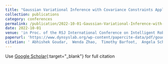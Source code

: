 ```yaml
---
title: "Gaussian Variational Inference with Covariance Constraints Applied to Range-only Localization"
collection: publications
category: conferences
permalink: /publication/2022-10-01-Gaussian-Variational-Inference-with-Covariance-Constraints-Applied-to-Range-only-Localization
date: 2022-10-01
venue: 'in Proc. of the RSJ International Conference on Intelligent Robots and Systems (IROS)'
paperurl: 'https://www.dynsyslab.org/wp-content/papercite-data/pdf/goudar-iros22.pdf'
citation: ' Abhishek Goudar,  Wenda Zhao,  Timothy Barfoot,  Angela Schoellig, &quot;Gaussian Variational Inference with Covariance Constraints Applied to Range-only Localization.&quot;'
---
```

Use [Google Scholar](https://scholar.google.com/scholar?q=Gaussian+Variational+Inference+with+Covariance+Constraints+Applied+to+Range+only+Localization){:target="_blank"} for full citation